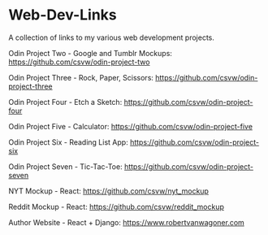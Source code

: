 # Web-Dev-Links
A collection of links to my various web development projects.

Odin Project Two - Google and Tumblr Mockups:
https://github.com/csvw/odin-project-two

Odin Project Three - Rock, Paper, Scissors:
https://github.com/csvw/odin-project-three

Odin Project Four - Etch a Sketch:
https://github.com/csvw/odin-project-four

Odin Project Five - Calculator:
https://github.com/csvw/odin-project-five

Odin Project Six - Reading List App:
https://github.com/csvw/odin-project-six

Odin Project Seven - Tic-Tac-Toe:
https://github.com/csvw/odin-project-seven

NYT Mockup - React:
https://github.com/csvw/nyt_mockup

Reddit Mockup - React:
https://github.com/csvw/reddit_mockup

Author Website - React + Django:
https://www.robertvanwagoner.com



